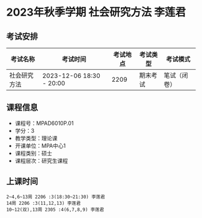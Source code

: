 # 2023年秋季学期 社会研究方法 李莲君




## 考试安排

| 考试名称 | 考试时间 | 考试地点 | 考试类型 | 考试模式 |
| -------- | -------- | -------- | -------- | -------- |
| 社会研究方法 | 2023-12-06 18:30 - 20:00 | 2209 | 期末考试 | 笔试（闭卷） |





## 课程信息

- 课程号：MPAD6010P.01
- 学分：3
- 教学类型：理论课
- 开课单位：MPA中心1
- 课程类别：硕士
- 课程层次：研究生课程

## 上课时间

```
2~4,6~13周 2206 :3(18:30~21:30) 李莲君
14周 2206 :3(11,12,13) 李莲君
10~12(双),13周 2305 :4(6,7,8,9) 李莲君
```


